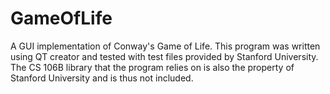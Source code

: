 # GameOfLife
A GUI implementation of Conway's Game of Life.
This program was written using QT creator and tested with test files provided by Stanford University. The CS 106B library that the program relies on
is also the property of Stanford University and is thus not included.
